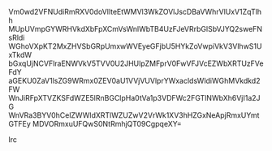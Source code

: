 Vm0wd2VFNUdiRmRXV0doVllteEtWMVl3WkZOVlJscDBaVWhrVlUxV1ZqTlhh
MUpUVmpGYWRHVkdXbFpXCmVsWnlWbTB4UzFJeVRrbGlSbVJYQ2sweFNsRldi
WGhoVXpKT2MxZHVSbGRpUmxwWVEyeGFjbU5HYkZoVwpiVkV3VlhwS1UxTkdW
bGxqUjNCVFlraENWVkV5TVV0U2JHUlpZMFprV0FwVFJVcEZWbXRTUzFVeFdY
aGEKU0ZaV1lsZG9WRmx0ZEV0aU1VVjVUVlprYWxacldsWldiWGhMVkdkd2FW
WnJiRFpXTVZKSFdWZE5lRnBGClpHa0tVa1p3VDFWc2FGTlNWbXh6VjI1a2JG
WnVRa3BYV0hCelZWWldXRTlWZUZwV2VrWk1XV3hHZGxNeApjRmxUYmtGTFEy
MDVORmxuUFQwS0NtRmhjQT09CgpqeXY=

lrc
